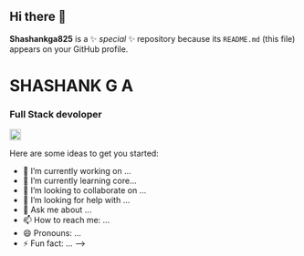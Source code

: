 ## Hi there 👋


**Shashankga825** is a ✨ _special_ ✨ repository because its `README.md` (this file) appears on your GitHub profile.
<h1>SHASHANK G A</h1>
<h3>Full Stack devoloper</h3>
<img src="https://www.freeiconspng.com/uploads/linkedin-icon-png-transparent-images--pictures--becuo-4.png" height=20px; width=20px;><a href="https://www.linkedin.com/in/shashank-g-a-shashi-a37aa6314/"></a></img> 

Here are some ideas to get you started:

- 🔭 I’m currently working on  ...
- 🌱 I’m currently learning core...
- 👯 I’m looking to collaborate on ...
- 🤔 I’m looking for help with ...
- 💬 Ask me about ...
- 📫 How to reach me: ...
- 😄 Pronouns: ...
- ⚡ Fun fact: ...
-->
